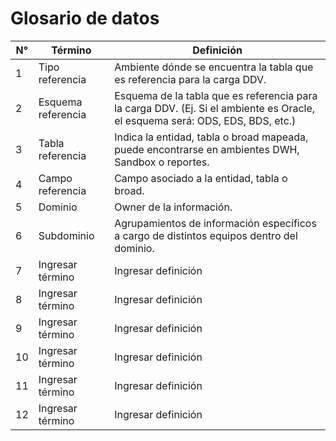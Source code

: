 # Glosario de datos

| N° |     Término     |      Definición     |
|----|---------------- | ------------------- |         
| 1  |Tipo referencia  | Ambiente dónde se encuentra la tabla que es referencia para la carga DDV. |
| 2  |Esquema referencia | Esquema de la tabla que es referencia para la carga DDV. (Ej. Si el ambiente es Oracle, el esquema será: ODS, EDS, BDS, etc.) |
| 3  |Tabla referencia | Indica la entidad, tabla o broad mapeada, puede encontrarse en ambientes DWH, Sandbox o reportes. |
| 4  |Campo referencia | Campo asociado a la entidad, tabla o broad. |
| 5  |Dominio | Owner de la información. |
| 6  |Subdominio | Agrupamientos de información específicos a cargo de distintos equipos dentro del dominio. |
| 7  |Ingresar término | Ingresar definición |
| 8  |Ingresar término | Ingresar definición |
| 9  |Ingresar término | Ingresar definición |
| 10 |Ingresar término | Ingresar definición |
| 11 |Ingresar término | Ingresar definición |
| 12 |Ingresar término | Ingresar definición |